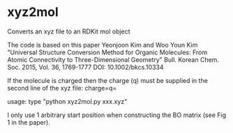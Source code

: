 # xyz2mol

Converts an xyz file to an RDKit mol object

The code is  based on this paper Yeonjoon Kim and Woo Youn Kim "Universal Structure Conversion Method for Organic Molecules: From Atomic Connectivity to Three-Dimensional Geometry" Bull. Korean Chem. Soc. 2015, Vol. 36, 1769-1777 DOI: 10.1002/bkcs.10334

If the molecule is charged then the charge (q) must be supplied in the second line of the xyz file: charge=q= 

usage: type "python xyz2mol.py xxx.xyz"

I only use 1 arbitrary start position when constructing the BO matrix (see Fig 1 in the paper).

